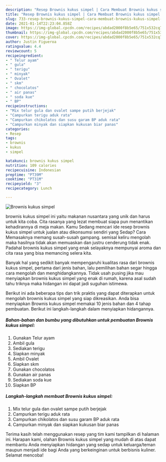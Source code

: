 ```yaml
---
description: "Resep Brownis kukus simpel | Cara Membuat Brownis kukus simpel Yang Sempurna"
title: "Resep Brownis kukus simpel | Cara Membuat Brownis kukus simpel Yang Sempurna"
slug: 733-resep-brownis-kukus-simpel-cara-membuat-brownis-kukus-simpel-yang-sempurna
date: 2021-01-14T22:23:04.858Z
image: https://img-global.cpcdn.com/recipes/abdad2000f8b5e65/751x532cq70/brownis-kukus-simpel-foto-resep-utama.jpg
thumbnail: https://img-global.cpcdn.com/recipes/abdad2000f8b5e65/751x532cq70/brownis-kukus-simpel-foto-resep-utama.jpg
cover: https://img-global.cpcdn.com/recipes/abdad2000f8b5e65/751x532cq70/brownis-kukus-simpel-foto-resep-utama.jpg
author: Justin Figueroa
ratingvalue: 4.4
reviewcount: 5
recipeingredient:
- " Telur ayam"
- " gula"
- " terigu"
- " minyak"
- " Ovalet"
- " skm"
- " chocolatos"
- " air panas"
- " soda kue"
- " BP"
recipeinstructions:
- "Mix telur gula dan ovalet sampe putih berjejak"
- "Campurkan terigu aduk rata"
- "Campurkan chikolatos dan susu garam BP aduk rata"
- "Campurkan minyak dan siapkan kukusan biar panas"
categories:
- Resep
tags:
- brownis
- kukus
- simpel

katakunci: brownis kukus simpel 
nutrition: 109 calories
recipecuisine: Indonesian
preptime: "PT39M"
cooktime: "PT31M"
recipeyield: "3"
recipecategory: Lunch

---
```



![Brownis kukus simpel](https://img-global.cpcdn.com/recipes/abdad2000f8b5e65/751x532cq70/brownis-kukus-simpel-foto-resep-utama.jpg)


brownis kukus simpel ini yaitu makanan nusantara yang unik dan harus untuk kita coba. Cita rasanya yang lezat membuat siapa pun menantikan kehadirannya di meja makan.
Kamu Sedang mencari ide resep brownis kukus simpel untuk jualan atau dikonsumsi sendiri yang Sedap? Cara Memasaknya memang susah-susah gampang. semisal keliru mengolah maka hasilnya tidak akan memuaskan dan justru cenderung tidak enak. Padahal brownis kukus simpel yang enak selayaknya mempunyai aroma dan cita rasa yang bisa memancing selera kita.



Banyak hal yang sedikit banyak mempengaruhi kualitas rasa dari brownis kukus simpel, pertama dari jenis bahan, lalu pemilihan bahan segar hingga cara mengolah dan menghidangkannya. Tidak usah pusing jika mau menyiapkan brownis kukus simpel yang enak di rumah, karena asal sudah tahu triknya maka hidangan ini dapat jadi suguhan istimewa.


Berikut ini ada beberapa tips dan trik praktis yang dapat diterapkan untuk mengolah brownis kukus simpel yang siap dikreasikan. Anda bisa menyiapkan Brownis kukus simpel memakai 10 jenis bahan dan 4 tahap pembuatan. Berikut ini langkah-langkah dalam menyiapkan hidangannya.

<!--inarticleads1-->

##### Bahan-bahan dan bumbu yang dibutuhkan untuk pembuatan Brownis kukus simpel:

1. Gunakan  Telur ayam
1. Ambil  gula
1. Sediakan  terigu
1. Siapkan  minyak
1. Ambil  Ovalet
1. Siapkan  skm
1. Gunakan  chocolatos
1. Gunakan  air panas
1. Sediakan  soda kue
1. Siapkan  BP




<!--inarticleads2-->

##### Langkah-langkah membuat Brownis kukus simpel:

1. Mix telur gula dan ovalet sampe putih berjejak
1. Campurkan terigu aduk rata
1. Campurkan chikolatos dan susu garam BP aduk rata
1. Campurkan minyak dan siapkan kukusan biar panas




Terima kasih telah menggunakan resep yang tim kami tampilkan di halaman ini. Harapan kami, olahan Brownis kukus simpel yang mudah di atas dapat membantu Anda menyiapkan hidangan yang sedap untuk keluarga/teman maupun menjadi ide bagi Anda yang berkeinginan untuk berbisnis kuliner. Selamat mencoba!
